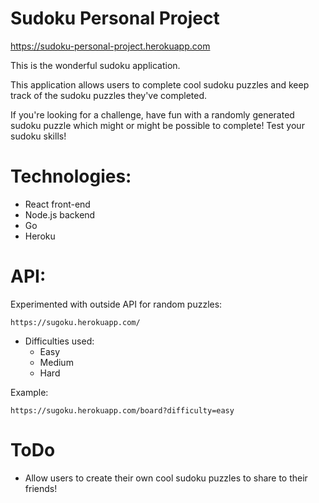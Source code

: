 # Sudoku Personal Project

https://sudoku-personal-project.herokuapp.com


This is the wonderful sudoku application. 

This application allows users to complete cool sudoku puzzles and keep track of the sudoku puzzles they've completed.

If you're looking for a challenge, have fun with a randomly generated sudoku puzzle which might or might be possible to complete! Test your sudoku skills!


# Technologies:
* React front-end
* Node.js backend
* Go
* Heroku


# API:

Experimented with outside API for random puzzles: 

```
https://sugoku.herokuapp.com/
```

* Difficulties used:
  * Easy
  * Medium
  * Hard

Example:

```
https://sugoku.herokuapp.com/board?difficulty=easy
```

# ToDo

* Allow users to create their own cool sudoku puzzles to share to their friends!



